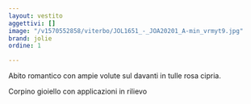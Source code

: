 ```yaml
---
layout: vestito
aggettivi: []
image: "/v1570552858/viterbo/JOL1651_-_JOA20201_A-min_vrmyt9.jpg"
brand: jolie
ordine: 1

---
```

Abito romantico con ampie volute sul davanti in tulle rosa cipria.

Corpino gioiello con applicazioni in rilievo